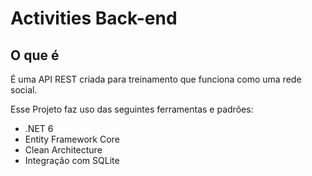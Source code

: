 # Activities Back-end

## O que é
É uma API REST criada para treinamento que funciona como uma rede social.

Esse  Projeto faz uso das seguintes ferramentas e padrões:
- .NET 6
- Entity Framework Core
- Clean Architecture
- Integração com SQLite

